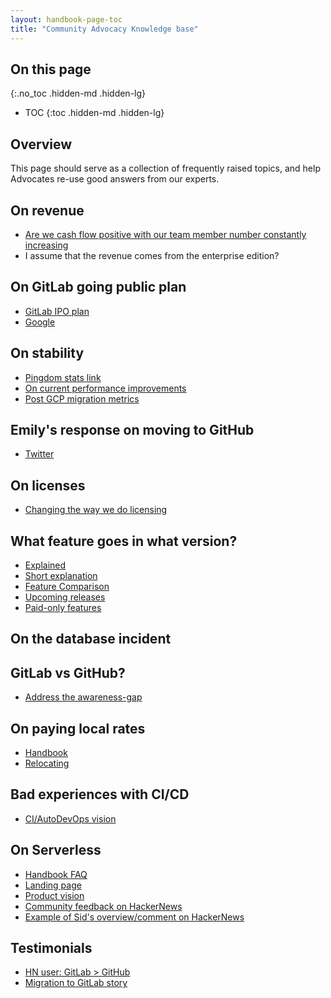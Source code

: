 ```yaml
---
layout: handbook-page-toc
title: "Community Advocacy Knowledge base"
---
```


## On this page
{:.no_toc .hidden-md .hidden-lg}

- TOC
{:toc .hidden-md .hidden-lg}

## Overview

This page should serve as a collection of frequently raised topics, and help Advocates re-use good answers from our experts.

## On revenue

- [Are we cash flow positive with our team member number constantly increasing](https://news.ycombinator.com/item?id=18443014)
- I assume that the revenue comes from the enterprise edition?

## On GitLab going public plan

- [GitLab IPO plan](/company/strategy/#sequence)
- [Google](https://news.ycombinator.com/item?id=17748002)

## On stability

- [Pingdom stats link](https://news.ycombinator.com/item?id=21657358)
- [On current performance improvements](https://news.ycombinator.com/item?id=18025846)
- [Post GCP migration metrics](https://www.reddit.com/r/gitlab/comments/9f71nq/thanks_gitlab_team_for_improving_the_stability_of/e673r3t/)

## Emily's response on moving to GitHub

- [Twitter](https://twitter.com/gitlab/status/1082348034858590208)

## On licenses

- [Changing the way we do licensing](https://twitter.com/Jobvo/status/986898325826953217)

## What feature goes in what version?

- [Explained](/company/strategy/#pricing)
- [Short explanation](https://gitlab.com/gitlab-org/gitlab-ee/#editions)
- [Feature Comparison](/pricing/saas/feature-comparison/)
- [Upcoming releases](/upcoming-releases/)
- [Paid-only features](/company/stewardship/#what-features-are-paid-only)

## On the database incident

## GitLab vs GitHub?

- [Address the awareness-gap](https://news.ycombinator.com/item?id=18026118)

## On paying local rates

- [Handbook](/handbook/total-rewards/compensation/#paying-local-rates)
- [Relocating](https://news.ycombinator.com/item?id=18028119)

## Bad experiences with CI/CD

- [CI/AutoDevOps vision](https://news.ycombinator.com/item?id=18026019)

## On Serverless
- [Handbook FAQ](/handbook/marketing/product-marketing/enablement/serverless-faq/)
- [Landing page](/product/serverless/)
- [Product vision](https://gitlab.com/groups/gitlab-org/-/epics/155)
- [Community feedback on HackerNews](https://news.ycombinator.com/item?id=18661061)
- [Example of Sid's overview/comment on HackerNews](https://news.ycombinator.com/item?id=18689820)

## Testimonials
- [HN user: GitLab > GitHub](https://news.ycombinator.com/item?id=18854487)
- [Migration to GitLab story](https://twitter.com/monktoninc/status/1083346318741901312)
